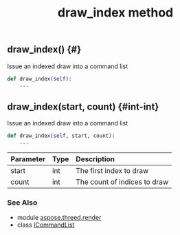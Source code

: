﻿---
title: draw_index method
second_title: Aspose.3D for Python via .NET API References
description: 
type: docs
weight: 70
url: /python-net/aspose.threed.render/icommandlist/draw_index/
is_root: false
---

## draw_index() {#}

Issue an indexed draw into a command list



```python
def draw_index(self):
    ...
```




## draw_index(start, count) {#int-int}

Issue an indexed draw into a command list



```python
def draw_index(self, start, count):
    ...
```


| Parameter | Type | Description |
| :- | :- | :- |
| start | int | The first index to draw |
| count | int | The count of indices to draw |



### See Also
* module [aspose.threed.render](../../)
* class [ICommandList](/3d/python-net/aspose.threed.render/icommandlist)
